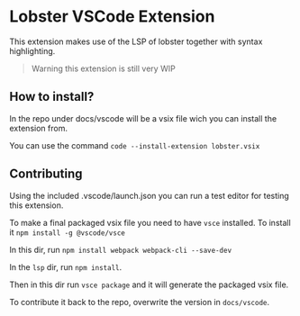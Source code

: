 # Lobster VSCode Extension
This extension makes use of the LSP of lobster together with syntax highlighting.

> Warning this extension is still very WIP

## How to install?
In the repo under docs/vscode will be a vsix file wich you can install the extension from.

You can use the command `code --install-extension lobster.vsix`

## Contributing
Using the included .vscode/launch.json you can run a test editor for testing this extension.

To make a final packaged vsix file you need to have `vsce` installed.
To install it `npm install -g @vscode/vsce`

In this dir, run `npm install webpack webpack-cli --save-dev`

In the `lsp` dir, run `npm install`.

Then in this dir run `vsce package` and it will generate the packaged vsix file.

To contribute it back to the repo, overwrite the version in `docs/vscode`.
